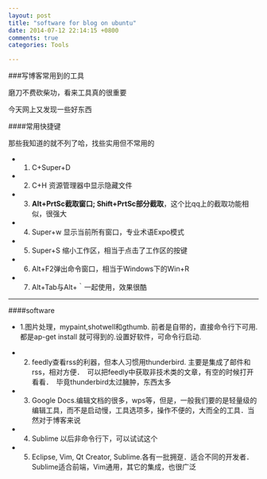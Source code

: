 ```yaml
---
layout: post
title: "software for blog on ubuntu"
date: 2014-07-12 22:14:15 +0800
comments: true
categories: Tools

---
```


###写博客常用到的工具

磨刀不费砍柴功，看来工具真的很重要

今天网上又发现一些好东西

<!--more-->

####常用快捷键

那些我知道的就不列了哈，找些实用但不常用的

- 1. C+Super+D
- 2. C+H 资源管理器中显示隐藏文件
- 3. **Alt+PrtSc截取窗口; Shift+PrtSc部分截取**，这个比qq上的截取功能相似，很强大
- 4. Super+w 显示当前所有窗口，专业术语Expo模式
- 5. Super+S 缩小工作区，相当于点击了工作区的按键 
- 6. Alt+F2弹出命令窗口，相当于Windows下的Win+R
- 7. Alt+Tab与Alt+｀一起使用，效果很酷

---

####software

- 1.图片处理，mypaint,shotwell和gthumb. 前者是自带的，直接命令行下可用.都是ap-get install 就可得到的.设置好软件，可命令行启动.

- 2. feedly查看rss的利器，但本人习惯用thunderbird. 主要是集成了邮件和rss，相对方便．　可以把feedly中获取非技术类的文章，有空的时候打开看看．　毕竟thunderbird太过臃肿，东西太多

- 3. Google Docs.编辑文档的很多，wps等，但是，一般我们要的是轻量级的编辑工具，而不是启动慢，工具选项多，操作不便的，大而全的工具．当然对于博客来说

- 4. Sublime 以后非命令行下，可以试试这个 

- 5. Eclipse, Vim, Qt Creator, Sublime.各有一批拥趸．适合不同的开发者．Sublime适合前端，Vim通用，其它的集成，也很广泛

